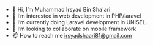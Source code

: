 - 👋 Hi, I’m Muhammad Irsyad Bin Sha'ari
- 👀 I’m interested in web development in PHP/laravel
- 🌱 I’m currently doing Laravel development in UNISEL.
- 💞️ I’m looking to collaborate on mobile framework
- 📫 How to reach me irsyadshaari81@gmail.com

<!---
irsyad-debug/irsyad-debug is a ✨ special ✨ repository because its `README.md` (this file) appears on your GitHub profile.
You can click the Preview link to take a look at your changes.
--->
